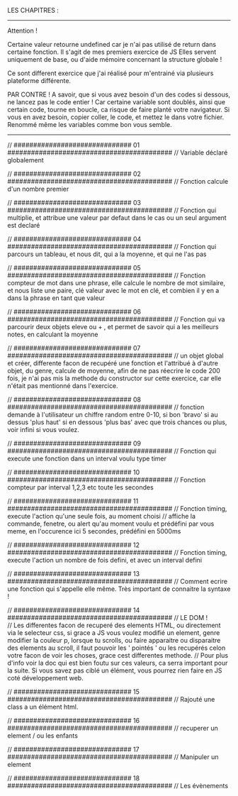 LES CHAPITRES : 
________________________________________________________________________________________________________________________________________________

Attention !

Certaine valeur retourne undefined car je n'ai pas utilisé de return dans certaine fonction. Il s'agit de mes premiers exercice de JS
Elles servent uniquement de base, ou d'aide mémoire concernant la structure globale !

Ce sont different exercice que j'ai réalisé pour m'entrainé via plusieurs plateforme différente.

PAR CONTRE ! A savoir, que si vous avez besoin d'un des codes si dessous, ne lancez pas le code entier ! Car certaine variable sont doublés, 
ainsi que certain code, tourne en boucle, ca risque de faire planté votre navigateur. 
Si vous en avez besoin, copier coller, le code, et mettez le dans votre fichier. Renommé même les variables comme bon vous semble.


_________________________________________________________________________________________________________________________________________________

// ##############################  01  ##########################################
// Variable déclaré globalement 



// ##############################  02  ##########################################
// Fonction calcule d'un nombre premier 



// ##############################  03  ##########################################
// Fonction qui multiplie, et attribue une valeur par defaut dans le cas ou un seul argument est declaré 



// ##############################  04  ##########################################
// Fonction qui parcours un tableau, et nous dit, qui a la moyenne, et qui ne l'as pas



// ##############################  05  ##########################################
// Fonction compteur de mot dans une phrase, elle calcule le nombre de mot similaire, et nous liste une paire, clé valeur avec le mot en clé, et combien il y en a dans la phrase en tant que valeur



// ##############################  06  ##########################################
// Fonction qui va parcourir deux objets eleve ou + , et permet de savoir qui a les meilleurs notes, en calculant la moyenne



// ##############################  07  ##########################################
// un objet global et créer, differente facon de recupéré une fonction et l'attribué à d'autre objet, du genre, calcule de moyenne, afin de ne pas réecrire le code 200 fois, je n'ai pas mis la methode du constructor sur cette exercice, car elle n'était pas mentionné dans l'exercice. 



// ##############################  08  ##########################################
// fonction demande à l'utilisateur un chiffre random entre 0-10, si bon 'bravo' si au dessus 'plus haut' si en dessous 'plus bas' avec que trois chances ou plus, voir infini si vous voulez.



// ##############################  09  ##########################################
// Fonction qui execute une fonction dans un interval voulu type timer



// ##############################  10  ##########################################
// Fonction compteur par interval 1,2,3 etc toute les secondes



// ##############################  11  ##########################################
// Fonction timing, execute l'action qu'une seule fois, au moment choisi 
// affiche la commande, fenetre, ou alert qu'au moment voulu et prédéfini par vous meme, en l'occurence ici 5 secondes, prédéfini en 5000ms



// ##############################  12  ##########################################
// Fonction timing, execute l'action un nombre de fois defini, et avec un interval defini



// ##############################  13  ##########################################
// Comment ecrire une fonction qui s'appelle elle même. Très important de connaitre la syntaxe !



// ##############################  14  ##########################################
// LE DOM !  
// Les differentes facon de recuperé des elements HTML, ou directement via le selecteur css, si grace a JS vous voulez modifié un element, genre modifier la couleur p, lorsque tu scrolls, ou faire apparaitre ou disparaitre des elements au scroll, il faut pouvoir les ' pointés ' ou les recupérés celon votre facon de voir les choses, grace cest differentes methode.
// Pour plus d'info voir la doc qui est bien foutu sur ces valeurs, ca serra important pour la suite. Si vous savez pas ciblé un élément, vous pourrez rien faire en JS coté développement web.



// ##############################  15  ##########################################
// Rajouté une class a un élément html.




// ##############################  16  ##########################################
// recuperer un element / ou les enfants




// ##############################  17  ##########################################
// Manipuler un element



// ##############################  18  ##########################################
//  Les évènements 



